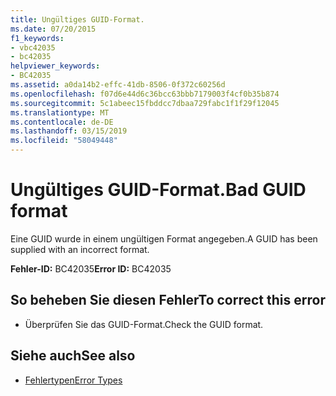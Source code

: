 ```yaml
---
title: Ungültiges GUID-Format.
ms.date: 07/20/2015
f1_keywords:
- vbc42035
- bc42035
helpviewer_keywords:
- BC42035
ms.assetid: a0da14b2-effc-41db-8506-0f372c60256d
ms.openlocfilehash: f07d6e44d6c36bcc63bbb7179003f4cf0b35b874
ms.sourcegitcommit: 5c1abeec15fbddcc7dbaa729fabc1f1f29f12045
ms.translationtype: MT
ms.contentlocale: de-DE
ms.lasthandoff: 03/15/2019
ms.locfileid: "58049448"
---
```

# <a name="bad-guid-format"></a><span data-ttu-id="4c881-102">Ungültiges GUID-Format.</span><span class="sxs-lookup"><span data-stu-id="4c881-102">Bad GUID format</span></span>
<span data-ttu-id="4c881-103">Eine GUID wurde in einem ungültigen Format angegeben.</span><span class="sxs-lookup"><span data-stu-id="4c881-103">A GUID has been supplied with an incorrect format.</span></span>  
  
 <span data-ttu-id="4c881-104">**Fehler-ID:** BC42035</span><span class="sxs-lookup"><span data-stu-id="4c881-104">**Error ID:** BC42035</span></span>  
  
## <a name="to-correct-this-error"></a><span data-ttu-id="4c881-105">So beheben Sie diesen Fehler</span><span class="sxs-lookup"><span data-stu-id="4c881-105">To correct this error</span></span>  
  
-   <span data-ttu-id="4c881-106">Überprüfen Sie das GUID-Format.</span><span class="sxs-lookup"><span data-stu-id="4c881-106">Check the GUID format.</span></span>  
  
## <a name="see-also"></a><span data-ttu-id="4c881-107">Siehe auch</span><span class="sxs-lookup"><span data-stu-id="4c881-107">See also</span></span>

- [<span data-ttu-id="4c881-108">Fehlertypen</span><span class="sxs-lookup"><span data-stu-id="4c881-108">Error Types</span></span>](../../visual-basic/programming-guide/language-features/error-types.md)
